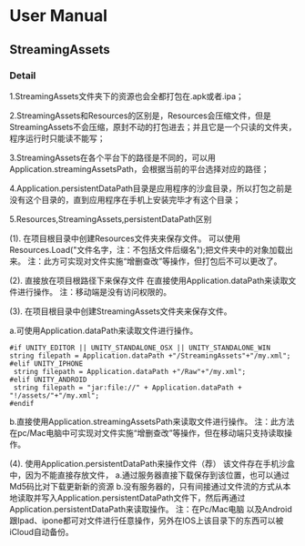 # User Manual

## StreamingAssets

### Detail
1.StreamingAssets文件夹下的资源也会全都打包在.apk或者.ipa；

2.StreamingAssets和Resources的区别是，Resources会压缩文件，但是StreamingAssets不会压缩，原封不动的打包进去；并且它是一个只读的文件夹，程序运行时只能读不能写；

3.StreamingAssets在各个平台下的路径是不同的，可以用Application.streamingAssetsPath，会根据当前的平台选择对应的路径；

4.Application.persistentDataPath目录是应用程序的沙盒目录，所以打包之前是没有这个目录的，直到应用程序在手机上安装完毕才有这个目录；

5.Resources,StreamingAssets,persistentDataPath区别

(1). 在项目根目录中创建Resources文件夹来保存文件。
可以使用Resources.Load("文件名字，注：不包括文件后缀名");把文件夹中的对象加载出来。
注：此方可实现对文件实施“增删查改”等操作，但打包后不可以更改了。

(2). 直接放在项目根路径下来保存文件
在直接使用Application.dataPath来读取文件进行操作。
注：移动端是没有访问权限的。

(3). 在项目根目录中创建StreamingAssets文件夹来保存文件。

a.可使用Application.dataPath来读取文件进行操作。
```
#if UNITY_EDITOR || UNITY_STANDALONE_OSX || UNITY_STANDALONE_WIN
string filepath = Application.dataPath +"/StreamingAssets"+"/my.xml";
#elif UNITY_IPHONE
 string filepath = Application.dataPath +"/Raw"+"/my.xml";
#elif UNITY_ANDROID
 string filepath = "jar:file://" + Application.dataPath + "!/assets/"+"/my.xml";
#endif
```

b.直接使用Application.streamingAssetsPath来读取文件进行操作。
注：此方法在pc/Mac电脑中可实现对文件实施“增删查改”等操作，但在移动端只支持读取操作。

(4). 使用Application.persistentDataPath来操作文件（荐）
该文件存在手机沙盒中，因为不能直接存放文件，
a.通过服务器直接下载保存到该位置，也可以通过Md5码比对下载更新新的资源
b.没有服务器的，只有间接通过文件流的方式从本地读取并写入Application.persistentDataPath文件下，然后再通过Application.persistentDataPath来读取操作。
注：在Pc/Mac电脑 以及Android跟Ipad、ipone都可对文件进行任意操作，另外在IOS上该目录下的东西可以被iCloud自动备份。



